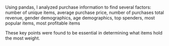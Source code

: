 Using pandas, I analyzed purchase information to find several factors: number of unique items, average purchase price, number of purchases
total revenue, gender demographics, age demographics, top spenders, most popular items, most profitable items

These key points were found to be essential in determining what items hold the most weight. 
